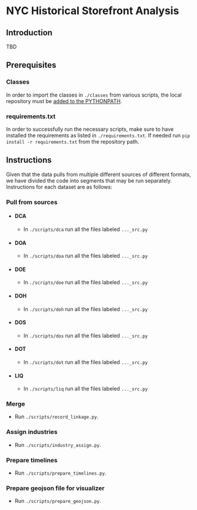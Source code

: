 # NYC Historical Storefront Analysis

## Introduction
TBD

## Prerequisites
### Classes
In order to import the classes in `./classes` from various scripts, the local repository must be [added to the PYTHONPATH](https://stackoverflow.com/questions/3387695/add-to-python-path-mac-os-x).
### requirements.txt
In order to successfully run the necessary scripts, make sure to have installed the requirements as listed in `./requirements.txt`. If needed run `pip install -r requirements.txt` from the repository path.

## Instructions
Given that the data pulls from multiple different sources of different formats, we have divided the code into segments that may be run separately. Instructions for each dataset are as follows:
### Pull from sources
* #### DCA
  * In `./scripts/dca` run all the files labeled `..._src.py`
* #### DOA
  * In `./scripts/doa` run all the files labeled `..._src.py`
* #### DOE
  * In `./scripts/doe` run all the files labeled `..._src.py`
* #### DOH
  * In `./scripts/doh` run all the files labeled `..._src.py`
* #### DOS
  * In `./scripts/dos` run all the files labeled `..._src.py`
* #### DOT
  * In `./scripts/dot` run all the files labeled `..._src.py`
* #### LIQ
  * In `./scripts/liq` run all the files labeled `..._src.py`
### Merge
* Run `./scripts/record_linkage.py`.
### Assign industries
* Run `./scripts/industry_assign.py`.
### Prepare timelines
* Run `./scripts/prepare_timelines.py`.
### Prepare geojson file for visualizer
* Run `./scripts/prepare_geojson.py`.
